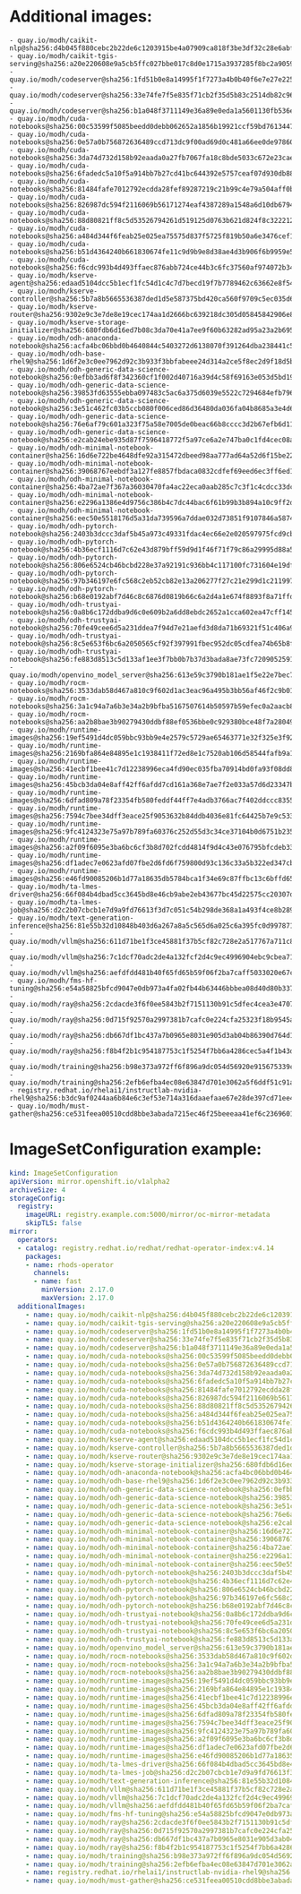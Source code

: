 # Additional images:
    - quay.io/modh/caikit-nlp@sha256:d4b045f880cebc2b22de6c1203915be4a07909ca818f3be3df32c28e6abff526
    - quay.io/modh/caikit-tgis-serving@sha256:a20e220608e9a5cb5ffc027bbe017c8d0e1715a3937285f8bc2a905939d57233
    - quay.io/modh/codeserver@sha256:1fd51b0e8a14995f1f7273a4b0b40f6e7e27e225ab179959747846e54079d61e
    - quay.io/modh/codeserver@sha256:33e74fe7f5e835f71cb2f35d5b83c2514db82c961c412ba2f7813dbdd44b06aa
    - quay.io/modh/codeserver@sha256:b1a048f3711149e36a89e0eda1a5601130fb536ecc0aabae42ab6e4d26977354
    - quay.io/modh/cuda-notebooks@sha256:00c53599f5085beedd0debb062652a1856b19921ccf59bd76134471d24c3fa7d
    - quay.io/modh/cuda-notebooks@sha256:0e57a0b756872636489ccd713dc9f00ad69d0c481a66ee0de97860f13b4fedcd
    - quay.io/modh/cuda-notebooks@sha256:3da74d732d158b92eaada0a27fb7067fa18c8bde5033c672e23caed0f21d6481
    - quay.io/modh/cuda-notebooks@sha256:6fadedc5a10f5a914bb7b27cd41bc644392e5757ceaf07d930db884112054265
    - quay.io/modh/cuda-notebooks@sha256:81484fafe7012792ecdda28fef89287219c21b99c4e79a504aff0b265d94b429
    - quay.io/modh/cuda-notebooks@sha256:826987dc594f2116069b56171274eaf4387289a1548a6d10db6794c5310a3fcf
    - quay.io/modh/cuda-notebooks@sha256:88d80821ff8c5d53526794261d519125d0763b621d824f8c3222127dab7b6cc8
    - quay.io/modh/cuda-notebooks@sha256:a484d344f6feab25e025ea75575d837f5725f819b50a6e3476cef1f9925c07a5
    - quay.io/modh/cuda-notebooks@sha256:b51d4364240b661830674fe11c9d9b9e8d38ae4d3b906f6b9959e5904520358e
    - quay.io/modh/cuda-notebooks@sha256:f6cdc993b4d493ffaec876abb724ce44b3c6fc37560af974072b346e45ac1a3b
    - quay.io/modh/kserve-agent@sha256:edaad5104dcc5b1ecf1fc54d1c4c7d7becd19f7b7789462c63662e8f54e3e71d
    - quay.io/modh/kserve-controller@sha256:5b7a8b5665536387ded1d5e587375bd420ca560f9709c5ec035d6558c96a8051
    - quay.io/modh/kserve-router@sha256:9302e9c3e7de8e19cec174aa1d2666bc639218dc305d05845842906e870ec3c5
    - quay.io/modh/kserve-storage-initializer@sha256:680fdb6d16ed7b08c3da70e41a7ee9f60b63282ad95a23a2b695985e686a2e85
    - quay.io/modh/odh-anaconda-notebook@sha256:acfa4bc06bbd0b4640844c5403272d6138070f391264dba238441c5dc64de505
    - quay.io/modh/odh-base-rhel9@sha256:1d6f2e3c0ee7962d92c3b933f3bbfabeee24d314a2ce5f8ec2d9f18d5b6723d4
    - quay.io/modh/odh-generic-data-science-notebook@sha256:0efbb3ad6f8f342360cf1f002d40716a39d4c58f69163e053d5bd19b4fe732d4
    - quay.io/modh/odh-generic-data-science-notebook@sha256:39853fd63555ebba097483c5ac6a375d6039e5522c7294684efb7966ba4bc693
    - quay.io/modh/odh-generic-data-science-notebook@sha256:3e51c462fc03b5ccb080f006ced86d36480da036fa04b8685a3e4d6d51a817ba
    - quay.io/modh/odh-generic-data-science-notebook@sha256:76e6af79c601a323f75a58e7005de0beac66b8cccc3d2b67efb6d11d85f0cfa1
    - quay.io/modh/odh-generic-data-science-notebook@sha256:e2cab24ebe935d87f7596418772f5a97ce6a2e747ba0c1fd4cec08a728e99403
    - quay.io/modh/odh-minimal-notebook-container@sha256:16d6e722be4648dfe92a315472dbeed98aa777ad64a52d6f15be2241544b045c
    - quay.io/modh/odh-minimal-notebook-container@sha256:39068767eebdf3a127fe8857fbdaca0832cdfef69eed6ec3ff6ed1858029420f
    - quay.io/modh/odh-minimal-notebook-container@sha256:4ba72ae7f367a36030470fa4ac22eca0aab285c7c3f1c4cdcc33dc07aa522143
    - quay.io/modh/odh-minimal-notebook-container@sha256:e2296a1386e4d9756c386b4c7dc44bac6f61b99b3b894a10c9ff2d8d5602ca4e
    - quay.io/modh/odh-minimal-notebook-container@sha256:eec50e5518176d5a31da739596a7ddae032d73851f9107846a587442ebd10a82
    - quay.io/modh/odh-pytorch-notebook@sha256:2403b3dccc3daf5b45a973c49331fdac4ec66e2e020597975fcd9cb4a625099b
    - quay.io/modh/odh-pytorch-notebook@sha256:4b36ecf1116d7c62e43d879bff59d9d1f46f71f79c86a29995d88a5157af5e5b
    - quay.io/modh/odh-pytorch-notebook@sha256:806e6524cb46bcbd228e37a92191c936bb4c117100fc731604e19df80286b19d
    - quay.io/modh/odh-pytorch-notebook@sha256:97b346197e6fc568c2eb52cb82e13a206277f27c21e299d1c211997f140f638b
    - quay.io/modh/odh-pytorch-notebook@sha256:b68e0192abf7d46c8c6876d0819b66c6a2d4a1e674f8893f8a71ffdcba96866c
    - quay.io/modh/odh-trustyai-notebook@sha256:0a8b6c172ddba9d6c0e609b2a6dd8ebdc2652a1cca602ea47cff145a282de716
    - quay.io/modh/odh-trustyai-notebook@sha256:70fe49cee6d5a231ddea7f94d7e21aefd3d8da71b69321f51c406a92173d3334
    - quay.io/modh/odh-trustyai-notebook@sha256:8c5e653f6bc6a2050565cf92f397991fbec952dc05cdfea74b65b8fd3047c9d4
    - quay.io/modh/odh-trustyai-notebook@sha256:fe883d8513c5d133af1ee3f7bb0b7b37d3bada8ae73fc7209052591d4be681c0
    - quay.io/modh/openvino_model_server@sha256:613e59c3790b181ae1f5e22e7bec759652f399ca11e6a9c09e701c52077b9cc3
    - quay.io/modh/rocm-notebooks@sha256:3533dab58d467a810c9f602d1ac3eac96a495b3bb56af46f2c9b01a761ea0ee3
    - quay.io/modh/rocm-notebooks@sha256:3a1c94a7a6b3e34a2b9bfba5167507614b50597b59efec0a2aacb8b037ca7f77
    - quay.io/modh/rocm-notebooks@sha256:aa2b8bae3b90279430ddbf88ef0536bbe0c929380bce48f7a28049eea0e060a7
    - quay.io/modh/runtime-images@sha256:19ef5491d4dc059bbc93bb9e4e2579c5729ae65463771e32f325e3f925ac8363
    - quay.io/modh/runtime-images@sha256:2169bfa864e84895e1c1938411f72ed8e1c7520ab106d58544fafb9a1d7a538c
    - quay.io/modh/runtime-images@sha256:41ecbf1bee41c7d12238996eca4fd90ec035fba70914bd0fa93f08dd8543af20
    - quay.io/modh/runtime-images@sha256:45bcb3da04e8aff42ff6afdd7cd161a368e7ae7f2e033a57d6d23347bf7c97d8
    - quay.io/modh/runtime-images@sha256:6dfad809a78f23354fb580feddf44ff7e4adb3766ac7f402ddccc8355ae961ab
    - quay.io/modh/runtime-images@sha256:7594c7bee34dff3eace25f9053632b84ddb4036e81fc64425b7e9c533368d22e
    - quay.io/modh/runtime-images@sha256:9fc4124323e75a97b789fa60376c252d55d3c34ce37104b0d6751b235324c441
    - quay.io/modh/runtime-images@sha256:a2f09f6095e3ba6bc6cf3b8d702fcdd4814f9d4c43e076795bfcdeb334ef9978
    - quay.io/modh/runtime-images@sha256:df1adec7e0623afd07fbe2d6fd6f759800d93c136c33a5b322ed347cbbbd70aa
    - quay.io/modh/runtime-images@sha256:e46fd90085206b1d77a18635db5784bca1f34e69c87ffbc13c6bffd65fd3c9d5
    - quay.io/modh/ta-lmes-driver@sha256:66f084b4dbad5cc3645bd8e46cb9abe2eb43677bc45d22575cc20307de3fe11d
    - quay.io/modh/ta-lmes-job@sha256:d2c2b07cbcb1e7d9a9fd76613f3d7c051c54b298de368a1a493f4ce8b289aae2
    - quay.io/modh/text-generation-inference@sha256:81e55b32d10848b403d6a267a8a5c565d6a025c6a395fc0d99787140fa0fbc88
    - quay.io/modh/vllm@sha256:611d71be1f3ce45881f37b5cf82c728e2a517767a711c8f3543ca266ba25c4fc
    - quay.io/modh/vllm@sha256:7c1dcf70adc2de4a132fcf2d4c9ec4996904ebc9cbea71cfa733b05fb8c50a1e
    - quay.io/modh/vllm@sha256:aefdfdd481b40f65fd65b59f06f2ba7caff5033020e67ce94e40267474024a4a
    - quay.io/modh/fms-hf-tuning@sha256:e54a58825bfcd9047e0db973a4fa02fb44b63446bbbea08d40d80b337b9cd122
    - quay.io/modh/ray@sha256:2cdacde3f6f0ee5843b2f7151130b91c5dfec4cea3e470720722c2fdb0779495
    - quay.io/modh/ray@sha256:0d715f92570a2997381b7cafc0e224cfa25323f18b9545acfd23bc2b71576d06
    - quay.io/modh/ray@sha256:db667df1bc437a7b0965e8031e905d3ab04b86390d764d120e05ea5a5c18d1b4
    - quay.io/modh/ray@sha256:f8b4f2b1c954187753c1f5254f7bb6a4286cec5a4f1b43def7ef4e009f2d28cb
    - quay.io/modh/training@sha256:b98e373a972ff6f896a9dc054d56920e915675339c02ea7fa123e0f4bbef4d74
    - quay.io/modh/training@sha256:2efb6efba4ec08e63847d701e3062a5f6ddf51c91af5fbcef6378b9e6520a3bb
    - registry.redhat.io/rhelai1/instructlab-nvidia-rhel9@sha256:b3dc9af0244aa6b84e6c3ef53e714a316daaefaae67e28de397cd71ee4b2ac7e
    - quay.io/modh/must-gather@sha256:ce531feea00510cdd8bbe3abada7215ec46f25beeeaa41ef6c2369601398d1b6




# ImageSetConfiguration example:
```yaml
kind: ImageSetConfiguration
apiVersion: mirror.openshift.io/v1alpha2
archiveSize: 4
storageConfig:
  registry: 
    imageURL: registry.example.com:5000/mirror/oc-mirror-metadata
    skipTLS: false                       
mirror:
  operators:
  - catalog: registry.redhat.io/redhat/redhat-operator-index:v4.14
    packages:
    - name: rhods-operator
      channels:
      - name: fast
        minVersion: 2.17.0
        maxVersion: 2.17.0
  additionalImages:   
    - name: quay.io/modh/caikit-nlp@sha256:d4b045f880cebc2b22de6c1203915be4a07909ca818f3be3df32c28e6abff526
    - name: quay.io/modh/caikit-tgis-serving@sha256:a20e220608e9a5cb5ffc027bbe017c8d0e1715a3937285f8bc2a905939d57233
    - name: quay.io/modh/codeserver@sha256:1fd51b0e8a14995f1f7273a4b0b40f6e7e27e225ab179959747846e54079d61e
    - name: quay.io/modh/codeserver@sha256:33e74fe7f5e835f71cb2f35d5b83c2514db82c961c412ba2f7813dbdd44b06aa
    - name: quay.io/modh/codeserver@sha256:b1a048f3711149e36a89e0eda1a5601130fb536ecc0aabae42ab6e4d26977354
    - name: quay.io/modh/cuda-notebooks@sha256:00c53599f5085beedd0debb062652a1856b19921ccf59bd76134471d24c3fa7d
    - name: quay.io/modh/cuda-notebooks@sha256:0e57a0b756872636489ccd713dc9f00ad69d0c481a66ee0de97860f13b4fedcd
    - name: quay.io/modh/cuda-notebooks@sha256:3da74d732d158b92eaada0a27fb7067fa18c8bde5033c672e23caed0f21d6481
    - name: quay.io/modh/cuda-notebooks@sha256:6fadedc5a10f5a914bb7b27cd41bc644392e5757ceaf07d930db884112054265
    - name: quay.io/modh/cuda-notebooks@sha256:81484fafe7012792ecdda28fef89287219c21b99c4e79a504aff0b265d94b429
    - name: quay.io/modh/cuda-notebooks@sha256:826987dc594f2116069b56171274eaf4387289a1548a6d10db6794c5310a3fcf
    - name: quay.io/modh/cuda-notebooks@sha256:88d80821ff8c5d53526794261d519125d0763b621d824f8c3222127dab7b6cc8
    - name: quay.io/modh/cuda-notebooks@sha256:a484d344f6feab25e025ea75575d837f5725f819b50a6e3476cef1f9925c07a5
    - name: quay.io/modh/cuda-notebooks@sha256:b51d4364240b661830674fe11c9d9b9e8d38ae4d3b906f6b9959e5904520358e
    - name: quay.io/modh/cuda-notebooks@sha256:f6cdc993b4d493ffaec876abb724ce44b3c6fc37560af974072b346e45ac1a3b
    - name: quay.io/modh/kserve-agent@sha256:edaad5104dcc5b1ecf1fc54d1c4c7d7becd19f7b7789462c63662e8f54e3e71d
    - name: quay.io/modh/kserve-controller@sha256:5b7a8b5665536387ded1d5e587375bd420ca560f9709c5ec035d6558c96a8051
    - name: quay.io/modh/kserve-router@sha256:9302e9c3e7de8e19cec174aa1d2666bc639218dc305d05845842906e870ec3c5
    - name: quay.io/modh/kserve-storage-initializer@sha256:680fdb6d16ed7b08c3da70e41a7ee9f60b63282ad95a23a2b695985e686a2e85
    - name: quay.io/modh/odh-anaconda-notebook@sha256:acfa4bc06bbd0b4640844c5403272d6138070f391264dba238441c5dc64de505
    - name: quay.io/modh/odh-base-rhel9@sha256:1d6f2e3c0ee7962d92c3b933f3bbfabeee24d314a2ce5f8ec2d9f18d5b6723d4
    - name: quay.io/modh/odh-generic-data-science-notebook@sha256:0efbb3ad6f8f342360cf1f002d40716a39d4c58f69163e053d5bd19b4fe732d4
    - name: quay.io/modh/odh-generic-data-science-notebook@sha256:39853fd63555ebba097483c5ac6a375d6039e5522c7294684efb7966ba4bc693
    - name: quay.io/modh/odh-generic-data-science-notebook@sha256:3e51c462fc03b5ccb080f006ced86d36480da036fa04b8685a3e4d6d51a817ba
    - name: quay.io/modh/odh-generic-data-science-notebook@sha256:76e6af79c601a323f75a58e7005de0beac66b8cccc3d2b67efb6d11d85f0cfa1
    - name: quay.io/modh/odh-generic-data-science-notebook@sha256:e2cab24ebe935d87f7596418772f5a97ce6a2e747ba0c1fd4cec08a728e99403
    - name: quay.io/modh/odh-minimal-notebook-container@sha256:16d6e722be4648dfe92a315472dbeed98aa777ad64a52d6f15be2241544b045c
    - name: quay.io/modh/odh-minimal-notebook-container@sha256:39068767eebdf3a127fe8857fbdaca0832cdfef69eed6ec3ff6ed1858029420f
    - name: quay.io/modh/odh-minimal-notebook-container@sha256:4ba72ae7f367a36030470fa4ac22eca0aab285c7c3f1c4cdcc33dc07aa522143
    - name: quay.io/modh/odh-minimal-notebook-container@sha256:e2296a1386e4d9756c386b4c7dc44bac6f61b99b3b894a10c9ff2d8d5602ca4e
    - name: quay.io/modh/odh-minimal-notebook-container@sha256:eec50e5518176d5a31da739596a7ddae032d73851f9107846a587442ebd10a82
    - name: quay.io/modh/odh-pytorch-notebook@sha256:2403b3dccc3daf5b45a973c49331fdac4ec66e2e020597975fcd9cb4a625099b
    - name: quay.io/modh/odh-pytorch-notebook@sha256:4b36ecf1116d7c62e43d879bff59d9d1f46f71f79c86a29995d88a5157af5e5b
    - name: quay.io/modh/odh-pytorch-notebook@sha256:806e6524cb46bcbd228e37a92191c936bb4c117100fc731604e19df80286b19d
    - name: quay.io/modh/odh-pytorch-notebook@sha256:97b346197e6fc568c2eb52cb82e13a206277f27c21e299d1c211997f140f638b
    - name: quay.io/modh/odh-pytorch-notebook@sha256:b68e0192abf7d46c8c6876d0819b66c6a2d4a1e674f8893f8a71ffdcba96866c
    - name: quay.io/modh/odh-trustyai-notebook@sha256:0a8b6c172ddba9d6c0e609b2a6dd8ebdc2652a1cca602ea47cff145a282de716
    - name: quay.io/modh/odh-trustyai-notebook@sha256:70fe49cee6d5a231ddea7f94d7e21aefd3d8da71b69321f51c406a92173d3334
    - name: quay.io/modh/odh-trustyai-notebook@sha256:8c5e653f6bc6a2050565cf92f397991fbec952dc05cdfea74b65b8fd3047c9d4
    - name: quay.io/modh/odh-trustyai-notebook@sha256:fe883d8513c5d133af1ee3f7bb0b7b37d3bada8ae73fc7209052591d4be681c0
    - name: quay.io/modh/openvino_model_server@sha256:613e59c3790b181ae1f5e22e7bec759652f399ca11e6a9c09e701c52077b9cc3
    - name: quay.io/modh/rocm-notebooks@sha256:3533dab58d467a810c9f602d1ac3eac96a495b3bb56af46f2c9b01a761ea0ee3
    - name: quay.io/modh/rocm-notebooks@sha256:3a1c94a7a6b3e34a2b9bfba5167507614b50597b59efec0a2aacb8b037ca7f77
    - name: quay.io/modh/rocm-notebooks@sha256:aa2b8bae3b90279430ddbf88ef0536bbe0c929380bce48f7a28049eea0e060a7
    - name: quay.io/modh/runtime-images@sha256:19ef5491d4dc059bbc93bb9e4e2579c5729ae65463771e32f325e3f925ac8363
    - name: quay.io/modh/runtime-images@sha256:2169bfa864e84895e1c1938411f72ed8e1c7520ab106d58544fafb9a1d7a538c
    - name: quay.io/modh/runtime-images@sha256:41ecbf1bee41c7d12238996eca4fd90ec035fba70914bd0fa93f08dd8543af20
    - name: quay.io/modh/runtime-images@sha256:45bcb3da04e8aff42ff6afdd7cd161a368e7ae7f2e033a57d6d23347bf7c97d8
    - name: quay.io/modh/runtime-images@sha256:6dfad809a78f23354fb580feddf44ff7e4adb3766ac7f402ddccc8355ae961ab
    - name: quay.io/modh/runtime-images@sha256:7594c7bee34dff3eace25f9053632b84ddb4036e81fc64425b7e9c533368d22e
    - name: quay.io/modh/runtime-images@sha256:9fc4124323e75a97b789fa60376c252d55d3c34ce37104b0d6751b235324c441
    - name: quay.io/modh/runtime-images@sha256:a2f09f6095e3ba6bc6cf3b8d702fcdd4814f9d4c43e076795bfcdeb334ef9978
    - name: quay.io/modh/runtime-images@sha256:df1adec7e0623afd07fbe2d6fd6f759800d93c136c33a5b322ed347cbbbd70aa
    - name: quay.io/modh/runtime-images@sha256:e46fd90085206b1d77a18635db5784bca1f34e69c87ffbc13c6bffd65fd3c9d5
    - name: quay.io/modh/ta-lmes-driver@sha256:66f084b4dbad5cc3645bd8e46cb9abe2eb43677bc45d22575cc20307de3fe11d
    - name: quay.io/modh/ta-lmes-job@sha256:d2c2b07cbcb1e7d9a9fd76613f3d7c051c54b298de368a1a493f4ce8b289aae2
    - name: quay.io/modh/text-generation-inference@sha256:81e55b32d10848b403d6a267a8a5c565d6a025c6a395fc0d99787140fa0fbc88
    - name: quay.io/modh/vllm@sha256:611d71be1f3ce45881f37b5cf82c728e2a517767a711c8f3543ca266ba25c4fc
    - name: quay.io/modh/vllm@sha256:7c1dcf70adc2de4a132fcf2d4c9ec4996904ebc9cbea71cfa733b05fb8c50a1e
    - name: quay.io/modh/vllm@sha256:aefdfdd481b40f65fd65b59f06f2ba7caff5033020e67ce94e40267474024a4a
    - name: quay.io/modh/fms-hf-tuning@sha256:e54a58825bfcd9047e0db973a4fa02fb44b63446bbbea08d40d80b337b9cd122
    - name: quay.io/modh/ray@sha256:2cdacde3f6f0ee5843b2f7151130b91c5dfec4cea3e470720722c2fdb0779495
    - name: quay.io/modh/ray@sha256:0d715f92570a2997381b7cafc0e224cfa25323f18b9545acfd23bc2b71576d06
    - name: quay.io/modh/ray@sha256:db667df1bc437a7b0965e8031e905d3ab04b86390d764d120e05ea5a5c18d1b4
    - name: quay.io/modh/ray@sha256:f8b4f2b1c954187753c1f5254f7bb6a4286cec5a4f1b43def7ef4e009f2d28cb
    - name: quay.io/modh/training@sha256:b98e373a972ff6f896a9dc054d56920e915675339c02ea7fa123e0f4bbef4d74
    - name: quay.io/modh/training@sha256:2efb6efba4ec08e63847d701e3062a5f6ddf51c91af5fbcef6378b9e6520a3bb
    - name: registry.redhat.io/rhelai1/instructlab-nvidia-rhel9@sha256:b3dc9af0244aa6b84e6c3ef53e714a316daaefaae67e28de397cd71ee4b2ac7e
    - name: quay.io/modh/must-gather@sha256:ce531feea00510cdd8bbe3abada7215ec46f25beeeaa41ef6c2369601398d1b6



```
